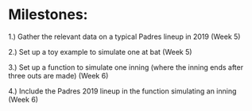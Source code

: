# Milestones:

1.) Gather the relevant data on a typical Padres lineup in 2019 (Week 5)

2.) Set up a toy example to simulate one at bat (Week 5)

3.) Set up a function to simulate one inning (where the inning ends after three outs are made) (Week 6)

4.) Include the Padres 2019 lineup in the function simulating an inning (Week 6)
